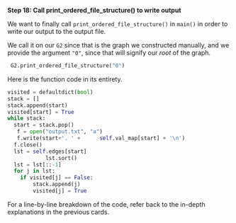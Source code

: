 <!---title{Using print_ordered_file_structure() in main()}--->

<!--badges={Python:18,Algorithms:18}-->

<!--concepts={useOfGraphs, Depth First Search (DFS)}-->
**Step 18: Call print_ordered_file_structure() to write output**

We want to finally call `print_ordered_file_structure()` in `main()` in order to write our output to the output file. 

We call it on our `G2` since that is the graph we constructed manually, and we provide the argument `"0"`, since that will signify our *root* of the graph.

```python
 G2.print_ordered_file_structure("0")
```

Here is the function code in its entirety.

```python
visited = defaultdict(bool)
stack = []
stack.append(start)
visited[start] = True
while stack:
  start = stack.pop()
   f = open("output.txt", "a")
   f.write(start+'. ' + 	 self.val_map[start] + '\n')
  f.close()
  lst = self.edges[start]
    		lst.sort()
  lst = lst[::-1]
  for j in lst:
    if visited[j] == False:
      	stack.append(j)
        visited[j] = True
```

For a line-by-line breakdown of the code, refer back to the in-depth explanations in the previous cards.



